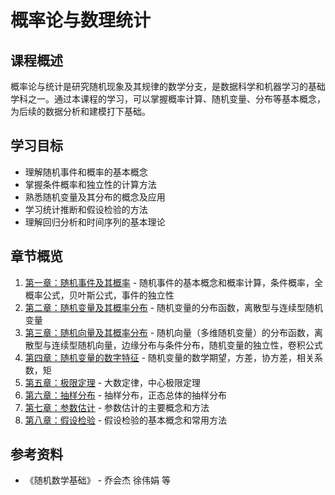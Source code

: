 # 概率论与数理统计

## 课程概述

概率论与统计是研究随机现象及其规律的数学分支，是数据科学和机器学习的基础学科之一。通过本课程的学习，可以掌握概率计算、随机变量、分布等基本概念，为后续的数据分析和建模打下基础。

## 学习目标

- 理解随机事件和概率的基本概念
- 掌握条件概率和独立性的计算方法
- 熟悉随机变量及其分布的概念及应用
- 学习统计推断和假设检验的方法
- 理解回归分析和时间序列的基本理论

## 章节概览

1. [第一章：随机事件及其概率](/probability-and-statistics/ch01-probability) - 随机事件的基本概念和概率计算，条件概率，全概率公式，贝叶斯公式，事件的独立性
2. [第二章：随机变量及其概率分布](/probability-and-statistics/ch02-random-variables) - 随机变量的分布函数，离散型与连续型随机变量
3. [第三章：随机向量及其概率分布](/probability-and-statistics/ch03-random-vectors) - 随机向量（多维随机变量）的分布函数，离散型与连续型随机向量，边缘分布与条件分布，随机变量的独立性，卷积公式
4. [第四章：随机变量的数字特征](/probability-and-statistics/ch04-random-variables-characteristics) - 随机变量的数学期望，方差，协方差，相关系数，矩
5. [第五章：极限定理](/probability-and-statistics/ch05-limit-theorems) - 大数定律，中心极限定理
6. [第六章：抽样分布](/probability-and-statistics/ch06-sampling-distributions) - 抽样分布，正态总体的抽样分布
7. [第七章：参数估计](/probability-and-statistics/ch07-parameter-estimation) - 参数估计的主要概念和方法
8. [第八章：假设检验](/probability-and-statistics/ch08-hypothesis-testing) - 假设检验的基本概念和常用方法

## 参考资料

- 《随机数学基础》 - 乔会杰 徐伟娟 等